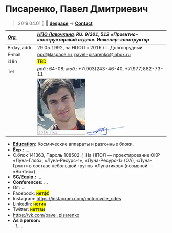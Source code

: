 # Писаренко, Павел Дмитриевич
> 2019.04.01 ┊ **🚀 [despace](index.md)** → **[Contact](contact.md)**

|*[Org.](contact.md)*|*[НПО Лавочкина](03_lav.md), RU. 9/301, 512 «Проектно-конструкторский отдел». Инженер-конструктор*|
|:--|:--|
|B‑day, addr.| 29.05.1992, на НПОЛ с 2016 / г. Долгопрудный |
|E‑mail| <ppd@laspace.ru>, <pavel-pisarenko@inbox.ru> |
|i18n| <mark>TBD</mark> |
|Tel| *раб.:* 64-08; *моб.:* +7(903)243-46-40, +7(977)882-73-11 |
|| [![](f/contact/p/pisarenko_001_photo_thumb.jpg)](f/contact/p/pisarenko_001_photo.jpg) [![](f/contact/p/pisarenko_001_sign_thumb.jpg)](f/contact/p/pisarenko_001_sign.png) |

   - **[Education](edu.md):** Космические аппараты и разгонные блоки.
   - **Exp.:** …
   - С.блок 141363, Пароль 108502. ┊ На НПОЛ — проектирование ОКР «Луна-Глоб», «Луна-Ресурс-1», «Луна-Ресурс-1» (ОА), «Луна-Грунт» в составе небольшой группы «Лунатиков» (позывной — «Винтик»).
   - **SC/Equip.:** …
   - **Conferences:** …
   - Git: …
   - Facebook: <mark>нетфб</mark>
   - Instagram: <https://instagram.com/motorcycle_rides>
   - LinkedIn: <mark>нетин</mark>
   - Twitter: <mark>неттви</mark>
   - <https://vk.com/pavel_pisarenko>
   - **As a person:**
      1. …
